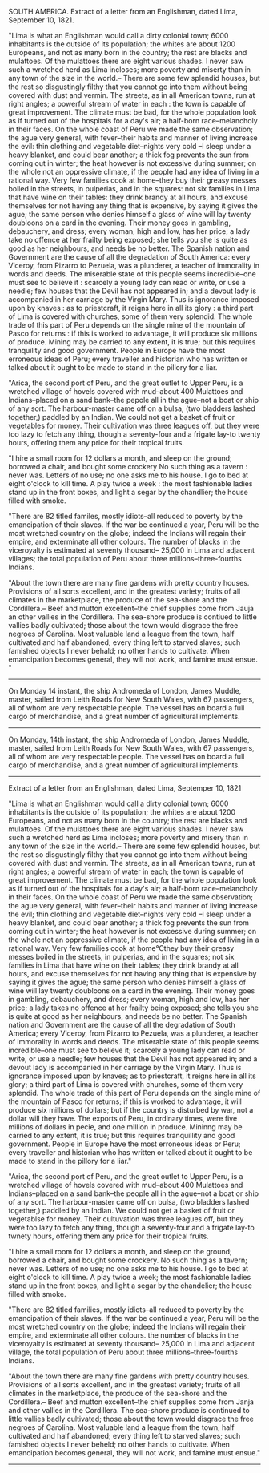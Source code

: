 SOUTH AMERICA. Extract of a letter from an Englishman, dated Lima, September 10, 1821."Lima is what an Englishman would call a dirty colonial town; 6000 inhabitants is the outside of its population; the whites are about 1200 Europeans, and not as many born in the country; the rest are blacks and mulattoes. Of the mulattoes there are eight various shades. I never saw such a wretched herd as Lima incloses; more poverty and miserty than in any town of the size in the world.– There are some few splendid houses, but the rest so disgustingly filthy that you cannot go into them without being covered with dust and vermin. The streets, as in all American towns, run at right angles; a powerful stream of water in each : the town is capable of great improvement. The climate must be bad, for the whole population look as if turned out of the hospitals for a day's air; a half-born race–melancholy in their faces. On the whole coast of Peru we made the same observation; the ague very general, with fever–their habits and manner of living increase the evil: thin clothing and vegetable diet–nights very cold –I sleep under a heavy blanket, and could bear another; a thick fog prevents the sun from coming out in winter; the heat however is not excessive during summer; on the whole not an oppressive climate, if the people had any idea of living in a rational way. Very few families cook at home–they buy their greasy messes boiled in the streets, in pulperias, and in the squares: not six families in Lima that have wine on their tables: they drink brandy at all hours, and excuse themselves for not having any thing that is expensive, by saying it gives the ague; the same person who denies himself a glass of wine will lay twenty doubloons on a card in the evening. Their money goes in gambling, debauchery, and dress; every woman, high and low, has her price; a lady take no offence at her frailty being exposed; she tells you she is quite as good as her neighbours, and needs be no better. The Spanish nation and Government are the cause of all the degradation of South America: every Viceroy, from Pizarro to Pezuela, was a plunderer, a teacher of immorality in words and deeds. The miserable state of this people seems incredible–one must see to believe it : scarcely a young lady can read or write, or use a needle; few houses that the Devil has not appeared in; and a devout lady is accompanied in her carriage by the Virgin Mary. Thus is ignorance imposed upon by knaves : as to priestcraft, it reigns here in all its glory : a third part of Lima is covered with churches, some of them very splendid. The whole trade of this part of Peru depends on the single mine of the mountain of Pasco for returns : if this is worked to advantage, it will produce six millions of produce. Mining may be carried to any extent, it is true; but this requires tranquility and good government. People in Europe have the most erroneous ideas of Peru; every traveller and historian who has written or talked about it ought to be made to stand in the pillory for a liar."Arica, the second port of Peru, and the great outlet to Upper Peru, is a wretched village of hovels covered with mud–about 400 Mulattoes and Indians–placed on a sand bank–the pepole all in the ague–not a boat or ship of any sort. The harbour-master came off on a bulsa, (two bladders lashed together,) paddled by an Indian. We could not get a basket of fruit or vegetables for money. Their cultivation was three leagues off, but they were too lazy to fetch any thing, though a seventy-four and a frigate lay-to twenty hours, offering them any price for their tropical fruits."I hire a small room for 12 dollars a month, and sleep on the ground; borrowed a chair, and bought some crockery No such thing as a tavern : never was. Letters of no use; no one asks me to his house. I go to bed at eight o'clock to kill time. A play twice a week : the most fashionable ladies stand up in the front boxes, and light a segar by the chandlier; the house filled with smoke."There are 82 titled familes, mostly idiots–all reduced to poverty by the emancipation of their slaves. If the war be continued a year, Peru will be the most wretched country on the globe; indeed the Indians will regain their empire, and exterminate all other colours. The number of blacks in the viceroyalty is estimated at seventy thousand– 25,000 in Lima and adjacent villages; the total population of Peru about three millions–three-fourths Indians."About the town there are many fine gardens with pretty country houses. Provisions of all sorts excellent, and in the greatest variety; fruits of all climates in the marketplace, the produce of the sea-shore and the Cordillera.– Beef and mutton excellent–the chief supplies come from Jauja an other vallies in the Cordillera. The sea-shore produce is contiued to little vallies badly cultivated; those about the town would disgrace the free negroes of Carolina. Most valuable land a league from the town, half cultivated and half abandoned; every thing left to starved slaves; such famished objects I never behald; no other hands to cultivate. When emancipation becomes general, they will not work, and famine must ensue. "
                      
---
On Monday 14 instant, the ship Andromeda of London, James Muddle, master, sailed from Leith Roads for New South Wales, with 67 passengers, all of whom are very respectable people. The vessel has on board a full cargo of merchandise, and a great number of agricultural implements.
                      
---
On Monday, 14th instant, the ship Andromeda of London, James Muddle, master, sailed from Leith Roads for New South Wales, with 67 passengers, all of whom are very respectable people. The vessel has on board a full cargo of merchandise, and a great number of agricultural implements.
                      
---
Extract of a letter from an Englishman, dated Lima, Septemper 10, 1821"Lima is what an Englishman would call a dirty colonial town; 6000 inhabitants is the outside of its population; the whites are about 1200 Europeans, and not as many born in the country; the rest are blacks and mulattoes. Of the mulattoes there are eight various shades. I never saw such a wretched herd as Lima incloses; more poverty and misery than in any town of the size in the world.– There are some few splendid houses, but the rest so disgustingly filthy that you cannot go into them without being covered with dust and vermin. The streets, as in all American towns, run at right angles; a powerful stream of water in each; the town is capable of great improvement. The climate must be bad, for the whole population look as if turned out of the hospitals for a day's air; a half-born race–melancholy in their faces. On the whole coast of Peru we made the same observation; the ague very general, with fever–their habits and manner of living increase the evil; thin clothing and vegetable diet–nights very cold –I sleep under a heavy blanket, and could bear another; a thick fog prevents the sun from coming out in winter; the heat however is not excessive during summer; on the whole not an oppressive climate, if the people had any idea of living in a rational way. Very few families cook at home℃they buy their greasy messes boiled in the streets, in pulperias, and in the squares; not six families in Lima that have wine on their tables; they drink brandy at all hours, and excuse themselves for not having any thing that is expensive by saying it gives the ague; the same person who denies himself a glass of wine will lay twenty doubloons on a card in the evening. Their money goes in gambling, debauchery, and dress; every woman, high and low, has her price; a lady takes no offence at her frailty being exposed; she tells you she is quite at good as her neighbours, and needs be no better. The Spanish nation and Government are the cause of all the degradation of South America; every Viceroy, from Pizarro to Pezuela, was a plunderer, a teacher of immorality in words and deeds. The miserable state of this people seems incredible–one must see to believe it; scarcely a young lady can read or write, or use a needle; few houses that the Devil has not appeared in; and a devout lady is accompanied in her carriage by the Virgin Mary. Thus is ignorance imposed upon by knaves; as to priestcraft, it reigns here in all its glory; a third part of Lima is covered with churches, some of them very splendid. The whole trade of this part of Peru depends on the single mine of the mountain of Pasco for returns; if this is worked to advantage, it will produce six millions of dollars; but if the country is disturbed by war, not a dollar will they have. The exports of Peru, in ordinary times, were five millions of dollars in pecie, and one million in produce. Mininng may be carried to any extent, it is true; but this requires tranquillity and good government. People in Europe have the most erroneous ideas or Peru; every traveller and historian who has written or talked about it ought to be made to stand in the pillory for a liar.""Arica, the second port of Peru, and the great outlet to Upper Peru, is a wretched village of hovels covered with mud–about 400 Mulattoes and Indians–placed on a sand bank–the people all in the ague–not a boat or ship of any sort. The harbour-master came off on bulsa, (two bladders lashed together,) paddled by an Indian. We could not get a basket of fruit or vegetablse for money. Their cultuvation was three leagues off, but they were too lazy to fetch any thing, though a seventy-four and a frigate lay-to twnety hours, offering them any price for their tropical fruits."I hire a small room for 12 dollars a month, and sleep on the ground; borrowed a chair, and bought some crockery. No such thing as a tavern; never was. Letters of no use; no one asks me to his house. I go to bed at eight o'clock to kill time. A play twice a week; the most fashionable ladies stand up in the front boxes, and light a segar by the chandelier; the house filled with smoke."There are 82 titled families, mostly idiots–all reduced to poverty by the emancipation of their slaves. If the war be continued a year, Peru will be the most wretched country on the globe; indeed the Indians will regain their empire, and exterminate all other colours. the number of blacks in the viceroyalty is estimated at seventy thousand– 25,000 in Lima and adjacent village, the total population of Peru about three millions–three-fourths Indians."About the town there are many fine gardens with pretty country houses. Provisions of all sorts excellent, and in the greatest variety; fruits of all climates in the marketplace, the produce of the sea-shore and the Cordillera.– Beef and mutton excellent–the chief supplies come from Janja and other vallies in the Cordillera. The sea-shore produce is continued to little vallies badly cultivated; those about the town would disgrace the free negroes of Carolina. Most valuable land a league from the town, half cultivated and half abandoned; every thing left to starved slaves; such famished objects I never beheld; no other hands to cultivate. When emancipation becomes general, they will not work, and famine must ensue."
                      
---
